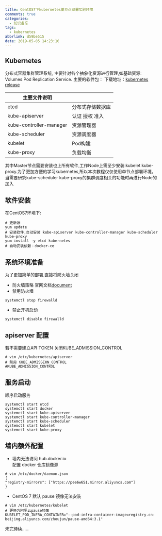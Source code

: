 ```yaml
---
title: CentOS7下kubernetes单节点部署实验环境
comments: true
categories:
  - 知识备忘
tags:
  - kubernetes
abbrlink: d59be515
date: 2019-05-05 14:23:10
---
```


## Kubernetes

分布式容器集群管理系统, 主要针对各个抽象化资源进行管理,如基础资源: Volumes Pod Replication Service.
主要的软件包：
下载地址：[kubernetes release](https://github.com/kubernetes/kubernetes/releases)

|  主要文件说明                  |                         |
| ---------------------------- | ----------------------- |
| etcd                         |       分布式存储数据库     |
| kube-apiserver               |        认证 授权 准入     |
| kube-controller-manager      |        资源管理器         |
| kube-scheduler               |        资源调度器         |
| kubelet                      |         Pod构建          |
| kube-proxy                   |         负载均衡          |

其中Master节点需要安装也上所有软件,工作Node上需至少安装:kubelet kube-proxy.为了更加方便的学习kubernetes,所以本次教程仅仅使用单节点部署环境。当需要研究kube-scheduler kube-proxy的集群调度相关的功能时再进行Node的加入

## 软件安装
在CentOS7环境下:
```shell
# 更新源
yum update
# 安装软件,自动安装 kube-apiserver kube-controller-manager kube-scheduler kube-proxy
yum install -y etcd kubernetes  
# 自动安装依赖：docker-ce
```

## 系统环境准备

为了更加简单的部署,直接将防火墙关闭

* 防火墙策略 官网文档[document](https://kubernetes.io/zh/docs/reference/command-line-tools-reference/kube-proxy/)
* 禁用防火墙

```shell  
systemctl stop firewalld
```

* 禁止开机启动

```shell
systemctl disable firewalld
```

## apiserver 配置

若不需要建立API TOKEN 关闭KUBE_ADMISSION_CONTROL

```shell
# vim /etc/kubernetes/apiserver
# 禁用 KUBE_ADMISSION_CONTROL
#KUBE_ADMISSION_CONTROL
```

## 服务启动

顺序启动服务

```shell
systemctl start etcd
systemctl start docker
systemctl start kube-apiserver
systemctl start kube-controller-manager
systemctl start kube-scheduler
systemctl start kubelet
systemctl start kube-proxy
```

## 墙内额外配置

* 墙内无法访问 hub.docker.io  
配置 docker 仓库镜像源  

```shell
# vim /etc/docker/daemon.json
{
"registry-mirrors": ["https://pee6w651.mirror.aliyuncs.com"]
}
```

* CentOS 7 默认 pause 镜像无法安装

```shell
# vim /etc/kubernetes/kubelet
# 更换为阿里云pause镜像
KUBELET_POD_INFRA_CONTAINER="--pod-infra-container-image=registry.cn-beijing.aliyuncs.com/zhoujun/pause-amd64:3.1"
```

未完待续......
